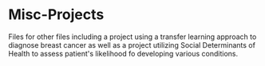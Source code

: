 # Misc-Projects

Files for other files including a project using a transfer learning approach to diagnose breast cancer as well as a project utilizing Social Determinants of Health to assess patient's likelihood fo developing various conditions.
